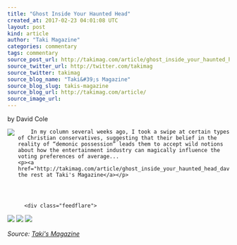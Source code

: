 ```yaml
---
title: "Ghost Inside Your Haunted Head"
created_at: 2017-02-23 04:01:08 UTC
layout: post
kind: article
author: "Taki Magazine"
categories: commentary
tags: commentary
source_post_url: http://takimag.com/article/ghost_inside_your_haunted_head_david_cole
source_twitter_url: http://twitter.com/takimag
source_twitter: takimag
source_blog_name: "Taki&#39;s Magazine"
source_blog_slug: takis-magazine
source_blog_url: http://takimag.com/article/
source_image_url: 
---
```

by David Cole<br />
	  

<img src="http://takimag.com/images/uploads/bigstock-The-gritty-Los-Angeles-river-i-103098557.jpg" style="float:left;margin-right:8px;"/>
	






	
		In my column several weeks ago, I took a swipe at certain types of Christian conservatives, suggesting that their belief in the reality of “demonic possession” leads them to accept wild notions about how the entertainment industry can magically influence the voting preferences of average...
	<p><a href="http://takimag.com/article/ghost_inside_your_haunted_head_david_cole">Read the rest at Taki's Magazine</a></p>
						
	  
	  
	  
	  <div class="feedflare">
<a href="http://feeds.feedburner.com/~ff/takimag?a=WbroRAbxZY8:AiQk-SD7NMM:yIl2AUoC8zA"><img src="http://feeds.feedburner.com/~ff/takimag?d=yIl2AUoC8zA" border="0"></img></a> <a href="http://feeds.feedburner.com/~ff/takimag?a=WbroRAbxZY8:AiQk-SD7NMM:qj6IDK7rITs"><img src="http://feeds.feedburner.com/~ff/takimag?d=qj6IDK7rITs" border="0"></img></a> <a href="http://feeds.feedburner.com/~ff/takimag?a=WbroRAbxZY8:AiQk-SD7NMM:gIN9vFwOqvQ"><img src="http://feeds.feedburner.com/~ff/takimag?i=WbroRAbxZY8:AiQk-SD7NMM:gIN9vFwOqvQ" border="0"></img></a>
</div><img src="http://feeds.feedburner.com/~r/takimag/~4/WbroRAbxZY8" height="1" width="1" alt=""/><div class="">
    <i>Source: <a href="http://takimag.com/article/">Taki&#39;s Magazine</a></i>
</div>
